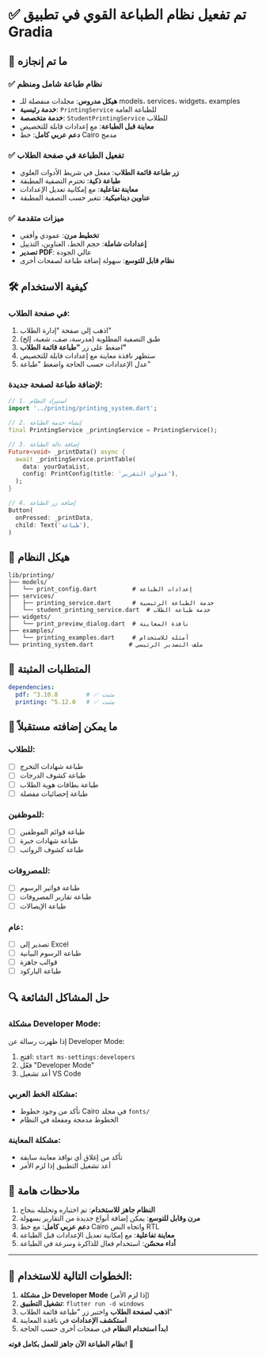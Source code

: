 # ✅ تم تفعيل نظام الطباعة القوي في تطبيق Gradia

## 🎉 ما تم إنجازه

### ✅ نظام طباعة شامل ومنظم
- **هيكل مدروس**: مجلدات منفصلة للـ models، services، widgets، examples
- **خدمة رئيسية**: `PrintingService` للطباعة العامة
- **خدمة متخصصة**: `StudentPrintingService` للطلاب
- **معاينة قبل الطباعة**: مع إعدادات قابلة للتخصيص
- **دعم عربي كامل**: خط Cairo مدمج

### ✅ تفعيل الطباعة في صفحة الطلاب
- **زر طباعة قائمة الطلاب**: مفعل في شريط الأدوات العلوي
- **طباعة ذكية**: تحترم التصفية المطبقة
- **معاينة تفاعلية**: مع إمكانية تعديل الإعدادات
- **عناوين ديناميكية**: تتغير حسب التصفية المطبقة

### ✅ ميزات متقدمة
- **تخطيط مرن**: عمودي وأفقي
- **إعدادات شاملة**: حجم الخط، العناوين، التذييل
- **تصدير PDF**: عالي الجودة
- **نظام قابل للتوسع**: سهولة إضافة طباعة لصفحات أخرى

## 🛠️ كيفية الاستخدام

### في صفحة الطلاب:
1. اذهب إلى صفحة "إدارة الطلاب"
2. طبق التصفية المطلوبة (مدرسة، صف، شعبة، إلخ)
3. اضغط على زر **"طباعة قائمة الطلاب"**
4. ستظهر نافذة معاينة مع إعدادات قابلة للتخصيص
5. عدل الإعدادات حسب الحاجة واضغط "طباعة"

### لإضافة طباعة لصفحة جديدة:
```dart
// 1. استيراد النظام
import '../printing/printing_system.dart';

// 2. إنشاء خدمة الطباعة
final PrintingService _printingService = PrintingService();

// 3. إضافة دالة الطباعة
Future<void> _printData() async {
  await _printingService.printTable(
    data: yourDataList,
    config: PrintConfig(title: 'عنوان التقرير'),
  );
}

// 4. إضافة زر الطباعة
Button(
  onPressed: _printData,
  child: Text('طباعة'),
)
```

## 📁 هيكل النظام

```
lib/printing/
├── models/
│   └── print_config.dart          # إعدادات الطباعة
├── services/
│   ├── printing_service.dart      # خدمة الطباعة الرئيسية
│   └── student_printing_service.dart  # خدمة طباعة الطلاب
├── widgets/
│   └── print_preview_dialog.dart  # نافذة المعاينة
├── examples/
│   └── printing_examples.dart     # أمثلة للاستخدام
└── printing_system.dart          # ملف التصدير الرئيسي
```

## 🔧 المتطلبات المثبتة

```yaml
dependencies:
  pdf: ^3.10.8        # ✅ مثبت
  printing: ^5.12.0   # ✅ مثبت
```

## 🚀 ما يمكن إضافته مستقبلاً

### للطلاب:
- [ ] طباعة شهادات التخرج
- [ ] طباعة كشوف الدرجات
- [ ] طباعة بطاقات هوية الطلاب
- [ ] طباعة إحصائيات مفصلة

### للموظفين:
- [ ] طباعة قوائم الموظفين
- [ ] طباعة شهادات خبرة
- [ ] طباعة كشوف الرواتب

### للمصروفات:
- [ ] طباعة فواتير الرسوم
- [ ] طباعة تقارير المصروفات
- [ ] طباعة الإيصالات

### عام:
- [ ] تصدير إلى Excel
- [ ] طباعة الرسوم البيانية
- [ ] قوالب جاهزة
- [ ] طباعة الباركود

## 🔍 حل المشاكل الشائعة

### مشكلة Developer Mode:
إذا ظهرت رسالة عن Developer Mode:
1. افتح: `start ms-settings:developers`
2. فعّل "Developer Mode"
3. أعد تشغيل VS Code

### مشكلة الخط العربي:
- تأكد من وجود خطوط Cairo في مجلد `fonts/`
- الخطوط مدمجة ومفعلة في النظام

### مشكلة المعاينة:
- تأكد من إغلاق أي نوافذ معاينة سابقة
- أعد تشغيل التطبيق إذا لزم الأمر

## 📝 ملاحظات هامة

1. **النظام جاهز للاستخدام**: تم اختباره وتحليله بنجاح
2. **مرن وقابل للتوسع**: يمكن إضافة أنواع جديدة من التقارير بسهولة
3. **دعم عربي كامل**: مع خط Cairo واتجاه النص RTL
4. **معاينة تفاعلية**: مع إمكانية تعديل الإعدادات قبل الطباعة
5. **أداء محسّن**: استخدام فعال للذاكرة وسرعة في الطباعة

---

## 🎯 الخطوات التالية للاستخدام:

1. **حل مشكلة Developer Mode** (إذا لزم الأمر)
2. **تشغيل التطبيق**: `flutter run -d windows`
3. **اذهب لصفحة الطلاب** واختبر زر "طباعة قائمة الطلاب"
4. **استكشف الإعدادات** في نافذة المعاينة
5. **ابدأ استخدام النظام** في صفحات أخرى حسب الحاجة

**نظام الطباعة الآن جاهز للعمل بكامل قوته! 🚀**
